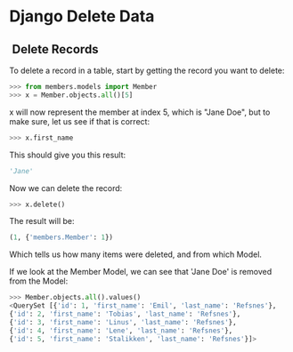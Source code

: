 # Django Delete Data

##  Delete Records

To delete a record in a table, start by getting the record
you want to delete:

```py
>>> from members.models import Member
>>> x = Member.objects.all()[5]
```

x will now represent the member at index 5, which is "Jane Doe",
 but to make sure, let us see if that is correct:

```py
>>> x.first_name
```

This should give you this result:

```py
'Jane'
```

Now we can delete the record:

```py
>>> x.delete()
```

The result will be:

```py
(1, {'members.Member': 1})
```

Which tells us how many items were deleted, and from
which Model.

If we look at the Member Model, we can see that
'Jane Doe' is removed from the Model:

```py
>>> Member.objects.all().values()
<QuerySet [{'id': 1, 'first_name': 'Emil', 'last_name': 'Refsnes'},
{'id': 2, 'first_name': 'Tobias', 'last_name': 'Refsnes'},
{'id': 3, 'first_name': 'Linus', 'last_name': 'Refsnes'},
{'id': 4, 'first_name': 'Lene', 'last_name': 'Refsnes'},
{'id': 5, 'first_name': 'Stalikken', 'last_name': 'Refsnes'}]>
```
